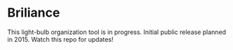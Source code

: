 Briliance
==========

This light-bulb organization tool is in progress. Initial public release
planned in 2015. Watch this repo for updates!
